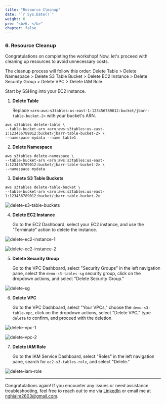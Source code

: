 ```yaml
---
title: "Resource Cleanup"
date: "`r Sys.Date()`"
weight: 6
pre: "<b>6. </b>"
chapter: false
---
```


### 6. Resource Cleanup

Congratulations on completing the workshop! Now, let's proceed with cleaning up resources to avoid unnecessary costs.

The cleanup process will follow this order: Delete Table > Delete Namespace > Delete S3 Table Bucket > Delete EC2 Instance > Delete Security Group > Delete VPC > Delete IAM Role.

Start by SSHing into your EC2 instance.

1. **Delete Table**

   Replace `<arn:aws:s3tables:us-east-1:123456789012:bucket/jbarr-table-bucket-2>` with your bucket's ARN.

```shell
aws s3tables delete-table \
--table-bucket-arn <arn:aws:s3tables:us-east-1:123456789012:bucket/jbarr-table-bucket-2> \
--namespace mydata --name table1
```

2. **Delete Namespace**

```shell
aws s3tables delete-namespace \
--table-bucket-arn <arn:aws:s3tables:us-east-1:123456789012:bucket/jbarr-table-bucket-2> \
--namespace mydata
```

3. **Delete S3 Table Buckets**

```shell
aws s3tables delete-table-bucket \
--table-bucket-arn <arn:aws:s3tables:us-east-1:123456789012:bucket/jbarr-table-bucket-2>
```

![delete-s3-table-buckets](/images/6-clean-up-resources/image.png)

4. **Delete EC2 Instance**

   Go to the EC2 Dashboard, select your EC2 instance, and use the "Terminate" action to delete the instance.

![delete-ec2-instance-1](/images/6-clean-up-resources/image-1.png)

![delete-ec2-instance-2](/images/6-clean-up-resources/image-2.png)

5. **Delete Security Group**

   Go to the VPC Dashboard, select "Security Groups" in the left navigation pane, select the `demo-s3-tables-sg` security group, click on the dropdown actions, and select "Delete Security Group."

![delete-sg](/images/6-clean-up-resources/image-3.png)

6. **Delete VPC**

   Go to the VPC Dashboard, select "Your VPCs," choose the `demo-s3-table-vpc`, click on the dropdown actions, select "Delete VPC," type `delete` to confirm, and proceed with the deletion.

![delete-vpc-1](/images/6-clean-up-resources/image-4.png)

![delete-vpc-2](/images/6-clean-up-resources/image-5.png)

7. **Delete IAM Role**

   Go to the IAM Service Dashboard, select "Roles" in the left navigation pane, search for `ec2-s3-tables-role`, and select "Delete."

![delete-iam-role](/images/6-clean-up-resources/image-6.png)

---

Congratulations again! If you encounter any issues or need assistance troubleshooting, feel free to reach out to me via [LinkedIn](https://linkedin.com/in/minhnghia2k3) or email me at [nghialm2603@gmail.com](mailto:nghialm2603@gmail.com).

